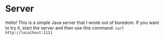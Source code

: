 # Server

Hello! This is a simple Java server that I wrote out of boredom. If you want to try it, start the server and then use this command:                  `curl http://localhost:1111`
